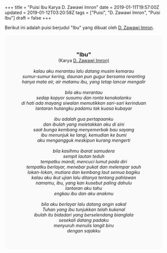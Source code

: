 +++
title = "Puisi Ibu Karya D. Zawawi Imron"
date = 2019-01-11T19:57:00Z
updated = 2019-01-12T03:20:58Z
tags = ["Puisi", "D. Zawawi Imron", "Puisi Ibu"]
draft = false
+++

<div dir="ltr" style="text-align: left;" trbidi="on"><div style="text-align: justify;">Berikut ini adalah puisi berjudul "Ibu" yang dibuat oleh <a href="https://ensiklopedia.kemdikbud.go.id/sastra/artikel/D_Zawawi_Imron" target="_blank">D. Zawawi Imron</a>. </div><br /><div style="background: #FAFAFA; font-size: 14px; height: auto; margin: 0 auto; padding: 50px; text-align: center; width: auto;"><span style="font-size: 18px;"><b>"Ibu"</b></span><br />(Karya <a href="https://www.sekata.web.id/tags/d.-zawawi-imron" target="_blank">D. Zawawi Imron)</a> <br /><br /><i>kalau aku merantau lalu datang musim kemarau<br />sumur-sumur kering, daunan pun gugur bersama reranting<br />hanya mata air, air matamu ibu, yang tetap lancar mengalir<br /><br />bila aku merantau<br />sedap kopyor susumu dan ronta kenakalanku<br />di hati ada mayang siwalan memutikkan sari-sari kerinduan<br />lantaran hutangku padamu tak kuasa kubayar<br /><br />ibu adalah gua pertapaanku<br />dan ibulah yang meletakkan aku di sini<br />saat bunga kembang menyemerbak bau sayang<br />ibu menunjuk ke langi, kemudian ke bumi<br />aku mengangguk meskipun kurang mengerti<br /><br />bila kasihmu ibarat samudera<br />sempit lautan teduh<br />tempatku mandi, mencuci lumut pada diri<br />tempatku berlayar, menebar pukat dan melempar sauh<br />lokan-lokan, mutiara dan kembang laut semua bagiku<br />kalau aku ikut ujian lalu ditanya tentang pahlawan<br />namamu, ibu, yang kan kusebut paling dahulu<br />lantaran aku tahu<br />engkau ibu dan aku anakmu<br /><br />bila aku berlayar lalu datang angin sakal<br />Tuhan yang ibu tunjukkan telah kukenal<br />ibulah itu bidadari yang berselendang bianglala<br />sesekali datang padaku<br />menyuruh menulis langit biru<br />dengan sajakku</i> </div></div>
